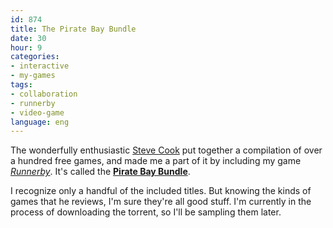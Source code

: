 ```yaml
---
id: 874
title: The Pirate Bay Bundle
date: 30
hour: 9
categories:
- interactive
- my-games
tags:
- collaboration
- runnerby
- video-game
language: eng
---
```


<video-embed service="youtube" id="6Oiq0rH9_SI" width="500" height="281" />

The wonderfully enthusiastic [Steve Cook](https://twitter.com/moshboy) put together a compilation of over a hundred free games, and made me a part of it by including my game [_Runnerby_](//www.agj.cl/games/#game:runnerby). It's called the [**Pirate Bay Bundle**](http://odditie-s.tumblr.com/post/81109325064/the-pirate-bay-bundle).

I recognize only a handful of the included titles. But knowing the kinds of games that he reviews, I'm sure they're all good stuff. I'm currently in the process of downloading the torrent, so I'll be sampling them later.
